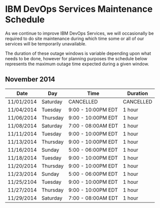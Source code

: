 # IBM DevOps Services Maintenance Schedule

As we continue to improve IBM DevOps Services, we will occasionally be required to do site maintenance during which time some or all of our services will be temporarily unavailable.

The duration of these outage windows is variable depending upon what needs to be done,  however for planning purposes the schedule below represents the maximum outage time expected during a given window.


## November 2014

| Date       | Day      | Time                | Duration |
|------------|----------|---------------------|----------|
| 11/01/2014 | Saturday | CANCELLED           |CANCELLED |
| 11/04/2014 | Tuesday  | 9:00 - 10:00PM EDT  | 1 hour   |
| 11/06/2014 | Thursday | 9:00 - 10:00PM EDT  | 1 hour   |
| 11/08/2014 | Saturday | 7:00 - 08:00AM EDT  | 1 hour   |
| 11/11/2014 | Tuesday  | 9:00 - 10:00PM EDT  | 1 hour   |
| 11/13/2014 | Thursday | 9:00 - 10:00PM EDT  | 1 hour   |
| 11/16/2014 | Sunday   | 5:00 - 06:00PM EDT  | 1 hour   |
| 11/18/2014 | Tuesday  | 9:00 - 10:00PM EDT  | 1 hour   |
| 11/20/2014 | Thursday | 9:00 - 10:00PM EDT  | 1 hour   |
| 11/23/2014 | Sunday   | 5:00 - 06:00PM EDT  | 1 hour   |
| 11/25/2104 | Tuesday  | 9:00 - 10:00PM EDT  | 1 hour   |
| 11/27/2014 | Thursday | 9:00 - 10:00PM EDT  | 1 hour   |
| 11/29/2014 | Saturday | 7:00 - 08:00AM EDT  | 1 hour   |
 

